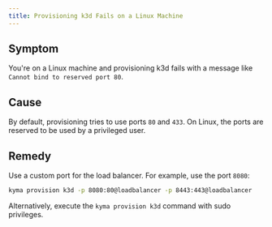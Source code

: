 ```yaml
---
title: Provisioning k3d Fails on a Linux Machine
---
```


## Symptom

You're on a Linux machine and provisioning k3d fails with a message like `Cannot bind to reserved port 80`.

## Cause

By default, provisioning tries to use ports `80` and `433`.
On Linux, the ports are reserved to be used by a privileged user.

## Remedy

Use a custom port for the load balancer. For example, use the port `8080`:
```bash
kyma provision k3d -p 8080:80@loadbalancer -p 8443:443@loadbalancer
```

Alternatively, execute the `kyma provision k3d` command with sudo privileges.
